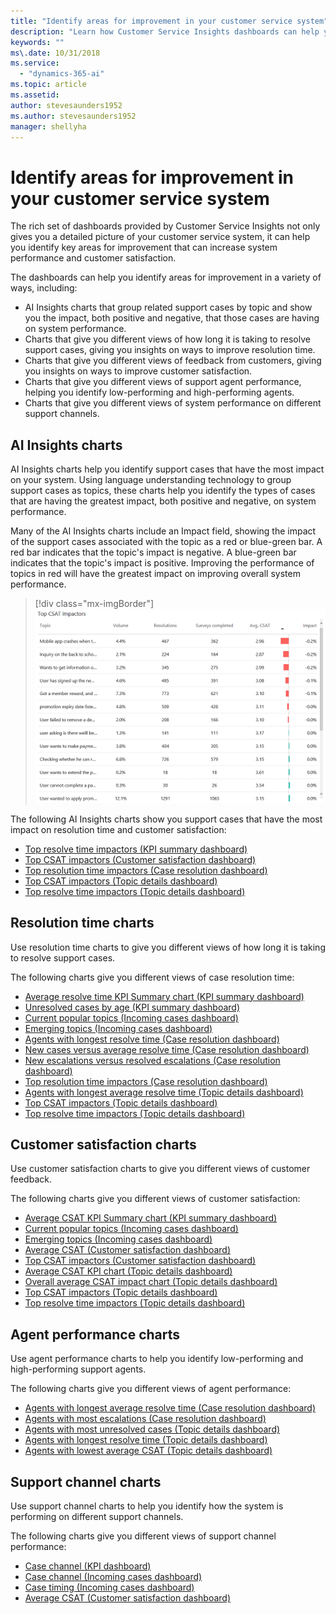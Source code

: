```yaml
---
title: "Identify areas for improvement in your customer service system"
description: "Learn how Customer Service Insights dashboards can help you identify areas for improvement in your customer service system."
keywords: ""
ms\.date: 10/31/2018
ms.service:
  - "dynamics-365-ai"
ms.topic: article
ms.assetid: 
author: stevesaunders1952
ms.author: stevesaunders1952
manager: shellyha
---
```


# Identify areas for improvement in your customer service system

The rich set of dashboards provided by Customer Service Insights not only gives you a detailed picture of your customer service system, it can help you identify key areas for improvement that can increase system performance and customer satisfaction.

The dashboards can help you identify areas for improvement in a variety of ways, including:

* AI Insights charts that group related support cases by topic and show you the impact, both positive and negative, that those cases are having on system performance.
* Charts that give you different views of how long it is taking to resolve support cases, giving you insights on ways to improve resolution time.
* Charts that give you different views of feedback from customers, giving you insights on ways to improve customer satisfaction.
* Charts that give you different views of support agent performance, helping you identify low-performing and high-performing agents.
* Charts that give you different views of system performance on different support channels.

## AI Insights charts

AI Insights charts help you identify support cases that have the most impact on your system. Using language understanding technology to group support cases as topics, these charts help you identify the types of cases that are having the greatest impact, both positive and negative, on system performance.

Many of the AI Insights charts include an Impact field, showing the impact of the support cases associated with the topic as a red or blue-green bar. A red bar indicates that the topic's impact is negative. A blue-green bar indicates that the topic's impact is positive. Improving the performance of topics in red will have the greatest impact on improving overall system performance.

> [!div class="mx-imgBorder"]
> ![Top CSAT impactors](media/ai-csi-CSAT-impactors.png)

The following AI Insights charts show you support cases that have the most impact on resolution time and customer satisfaction:

* [Top resolve time impactors (KPI summary dashboard)](dash-kpi-summary.md#top-resolve-time-impactors-chart)
* [Top CSAT impactors (Customer satisfaction dashboard)](dash-CSAT.md#top-csat-impactors-chart)
* [Top resolution time impactors (Case resolution dashboard)](ai-csi-dash-case-resolution#top-resolution-time-impactors)
* [Top CSAT impactors (Topic details dashboard)](dash-topic-details.md#top-csat-impactors-chart)
* [Top resolve time impactors (Topic details dashboard)](dash-topic-details.md#top-resolve-time-impactors-chart)

## Resolution time charts

Use resolution time charts to give you different views of how long it is taking to resolve support cases.

The following charts give you different views of case resolution time:

* [Average resolve time KPI Summary chart (KPI summary dashboard)](dash-kpi-summary.md#kpi-summary-charts)
* [Unresolved cases by age (KPI summary dashboard)](dash-kpi-summary.md#unresolved-cases-by-age-chart)
* [Current popular topics (Incoming cases dashboard)](dash-incoming-cases.md#current-popular-topics-chart)
* [Emerging topics (Incoming cases dashboard)](dash-incoming-cases.md#emerging-topics-chart)
* [Agents with longest resolve time (Case resolution dashboard)](dash-case-resolutions.md#agents-with-longest-resolve-time-chart)
* [New cases versus average resolve time (Case resolution dashboard)](dash-case-resolutions.md#new-cases-versus-average-resolve-time-chart)
* [New escalations versus resolved escalations (Case resolution dashboard)](dash-case-resolutions.md#new-escalations-versus-resolved-escalations-chart)
* [Top resolution time impactors (Case resolution dashboard)](ai-csi-dash-case-resolution.md#top-resolution-time-impactors)
* [Agents with longest average resolve time (Topic details dashboard)](dash-topic-details.md#agents-with-longest-average-resolve-time-chart)
* [Top CSAT impactors (Topic details dashboard)](dash-topic-details.md#top-csat-impactors-chart)
* [Top resolve time impactors (Topic details dashboard)](dash-topic-details.md#top-resolve-time-impactors-chart)

## Customer satisfaction charts

Use customer satisfaction charts to give you different views of customer feedback.

The following charts give you different views of customer satisfaction:

* [Average CSAT KPI Summary chart (KPI summary dashboard)](dash-kpi-summary.md#kpi-summary-charts)
* [Current popular topics (Incoming cases dashboard)](dash-incoming-cases.md#current-popular-topics-chart)
* [Emerging topics (Incoming cases dashboard)](dash-incoming-cases.md#emerging-topics-chart)
* [Average CSAT (Customer satisfaction dashboard)](dash-CSAT.md#average-csat-chart)
* [Top CSAT impactors (Customer satisfaction dashboard)](dash-CSAT.md#top-csat-impactors-chart)
* [Average CSAT KPI chart (Topic details dashboard)](dash-topic-details.md#topic-details-KPI-charts)
* [Overall average CSAT impact chart (Topic details dashboard)](dash-topic-details#overall-average-impact-charts)
* [Top CSAT impactors (Topic details dashboard)](dash-topic-details.md#top-csat-impactors-chart)
* [Top resolve time impactors (Topic details dashboard)](dash-topic-details.md#top-resolve-time-impactors-chart)

## Agent performance charts

Use agent performance charts to help you identify low-performing and high-performing support agents.

The following charts give you different views of agent performance:

* [Agents with longest average resolve time (Case resolution dashboard)](dash-case-resolutions.md#agents-with-longest-average-resolve-time-chart)
* [Agents with most escalations (Case resolution dashboard)](dash-case-resolutions.md#agents-with-most-escalations-chart)
* [Agents with most unresolved cases (Topic details dashboard)](dash-topic-details.md#agents-with-most-unresolved-cases-chart)
* [Agents with longest resolve time (Topic details dashboard)](dash-topic-details.md#agents-with-longest-resolve-time-chart)
* [Agents with lowest average CSAT (Topic details dashboard)](dash-topic-details.md#agents-with-lowest-average-csat-chart)

## Support channel charts

Use support channel charts to help you identify how the system is performing on different support channels.

The following charts give you different views of support channel performance:

* [Case channel (KPI dashboard)](dash-kpi-summary.md#case-channels-chart)
* [Case channel (Incoming cases dashboard)](dash-incoming-cases.md#case-channels-chart)
* [Case timing (Incoming cases dashboard)](dash-incoming-cases.md#case-timing-chart)
* [Average CSAT (Customer satisfaction dashboard)](dash-CSAT.md#average-csat-chart)

